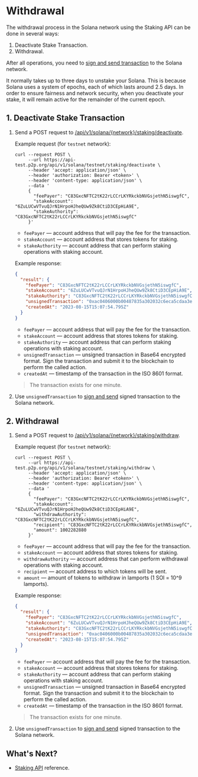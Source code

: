 # Withdrawal

The withdrawal process in the Solana network using the Staking API can be done in several ways:

1. Deactivate Stake Transaction.
2. Withdrawal.

After all operations, you need to [sign and send transaction]() to the Solana network.

It normally takes up to three days to unstake your Solana. This is because Solana uses a system of epochs, each of which lasts around 2.5 days. In order to ensure fairness and network security, when you deactivate your stake, it will remain active for the remainder of the current epoch.

## 1. Deactivate Stake Transaction

1. Send a POST request to [/api/v1/solana/{network}/staking/deactivate](ref:).

   Example request (for `testnet` network):

   ```curl
   curl --request POST \
        --url https://api-test.p2p.org/api/v1/solana/testnet/staking/deactivate \
        --header 'accept: application/json' \
        --header 'authorization: Bearer <token>' \
        --header 'content-type: application/json' \
        --data '
        {
          "feePayer": "C83GxcNFTC2tK22rLCCrLKYRkckbNVGsjethN5iswgfC",
          "stakeAccount": "6ZuLUCwVTvuQJrN1HrpoHJheQUw9Zk8CtiD3CEpHiA9E",
          "stakeAuthority": "C83GxcNFTC2tK22rLCCrLKYRkckbNVGsjethN5iswgfC"
        }'
   ```

   - `feePayer` — account address that will pay the fee for the transaction.
   - `stakeAccount` — account address that stores tokens for staking.
   - `stakeAuthority` — account address that can perform staking operations with staking account.

   Example response:

   ```json
   {
     "result": {
       "feePayer": "C83GxcNFTC2tK22rLCCrLKYRkckbNVGsjethN5iswgfC",
       "stakeAccount": "6ZuLUCwVTvuQJrN1HrpoHJheQUw9Zk8CtiD3CEpHiA9E",
       "stakeAuthority": "C83GxcNFTC2tK22rLCCrLKYRkckbNVGsjethN5iswgfC",
       "unsignedTransaction": "0xac0406000b00487835a302032c6eca5cdaa3e87d7f8e06d10015bf0508b52d301c8991af113d5cf49a53553f",
       "createdAt": "2023-08-15T15:07:54.795Z"
     }
   }
   ```

   - `feePayer` — account address that will pay the fee for the transaction.
   - `stakeAccount` — account address that stores tokens for staking.
   - `stakeAuthority` — account address that can perform staking operations with staking account.
   - `unsignedTransaction` — unsigned transaction in Base64 encrypted format. Sign the transaction and submit it to the blockchain to perform the called action.
   - `createdAt` — timestamp of the transaction in the ISO 8601 format.

   > The transaction exists for one minute.

2. Use `unsignedTransaction` to [sign and send](doc:signing-transaction-polkadot) signed transaction to the Solana network.

## 2. Withdrawal

1. Send a POST request to [/api/v1/solana/{network}/staking/withdraw](ref:).

   Example request (for `testnet` network):

   ```curl
   curl --request POST \
        --url https://api-test.p2p.org/api/v1/solana/testnet/staking/withdraw \
        --header 'accept: application/json' \
        --header 'authorization: Bearer <token>' \
        --header 'content-type: application/json' \
        --data '
        {
          "feePayer": "C83GxcNFTC2tK22rLCCrLKYRkckbNVGsjethN5iswgfC",
          "stakeAccount": "6ZuLUCwVTvuQJrN1HrpoHJheQUw9Zk8CtiD3CEpHiA9E",
          "withdrawAuthority": "C83GxcNFTC2tK22rLCCrLKYRkckbNVGsjethN5iswgfC",
          "recipient": "C83GxcNFTC2tK22rLCCrLKYRkckbNVGsjethN5iswgfC",
          "amount": 1002282880
        }'
   ```

   - `feePayer` — account address that will pay the fee for the transaction.
   - `stakeAccount` — account address that stores tokens for staking.
   - `withdrawAuthority` — account address that can perform withdrawal operations with staking account.
   - `recipient` — account address to which tokens will be sent.
   - `amount` — amount of tokens to withdraw in lamports (1 SOl = 10^9 lamports).

   Example response:

   ```json
   {
     "result": {
       "feePayer": "C83GxcNFTC2tK22rLCCrLKYRkckbNVGsjethN5iswgfC",
       "stakeAccount": "6ZuLUCwVTvuQJrN1HrpoHJheQUw9Zk8CtiD3CEpHiA9E",
       "stakeAuthority": "C83GxcNFTC2tK22rLCCrLKYRkckbNVGsjethN5iswgfC",
       "unsignedTransaction": "0xac0406000b00487835a302032c6eca5cdaa3e87d7f8e06d10015bf0508b52d301c8991af113d5cf49a53553f",
       "createdAt": "2023-08-15T15:07:54.795Z"
     }
   }
   ```

   - `feePayer` — account address that will pay the fee for the transaction.
   - `stakeAccount` — account address that stores tokens for staking.
   - `stakeAuthority` — account address that can perform staking operations with staking account.
   - `unsignedTransaction` — unsigned transaction in Base64 encrypted format. Sign the transaction and submit it to the blockchain to perform the called action.
   - `createdAt` — timestamp of the transaction in the ISO 8601 format.

   > The transaction exists for one minute.

2. Use `unsignedTransaction` to [sign and send](doc:signing-transaction-polkadot) signed transaction to the Solana network.

## What's Next?

- [Staking API](ref:solana) reference.